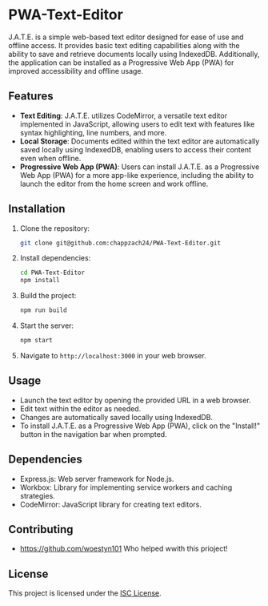 # PWA-Text-Editor

J.A.T.E. is a simple web-based text editor designed for ease of use and offline access. It provides basic text editing capabilities along with the ability to save and retrieve documents locally using IndexedDB. Additionally, the application can be installed as a Progressive Web App (PWA) for improved accessibility and offline usage.

## Features

- **Text Editing**: J.A.T.E. utilizes CodeMirror, a versatile text editor implemented in JavaScript, allowing users to edit text with features like syntax highlighting, line numbers, and more.
- **Local Storage**: Documents edited within the text editor are automatically saved locally using IndexedDB, enabling users to access their content even when offline.
- **Progressive Web App (PWA)**: Users can install J.A.T.E. as a Progressive Web App (PWA) for a more app-like experience, including the ability to launch the editor from the home screen and work offline.

## Installation

1. Clone the repository:

    ```bash
    git clone git@github.com:chappzach24/PWA-Text-Editor.git
    ```

2. Install dependencies:

    ```bash
    cd PWA-Text-Editor
    npm install
    ```

3. Build the project:

    ```bash
    npm run build
    ```

4. Start the server:

    ```bash
    npm start
    ```

5. Navigate to `http://localhost:3000` in your web browser.

## Usage

- Launch the text editor by opening the provided URL in a web browser.
- Edit text within the editor as needed.
- Changes are automatically saved locally using IndexedDB.
- To install J.A.T.E. as a Progressive Web App (PWA), click on the "Install!" button in the navigation bar when prompted.

## Dependencies

- Express.js: Web server framework for Node.js.
- Workbox: Library for implementing service workers and caching strategies.
- CodeMirror: JavaScript library for creating text editors.

## Contributing

- https://github.com/woestyn101 Who helped wwith this prioject!

## License

This project is licensed under the [ISC License](LICENSE).
